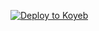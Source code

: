[![Deploy to Koyeb](https://www.koyeb.com/static/images/deploy/button.svg)](https://app.koyeb.com/deploy?...)
